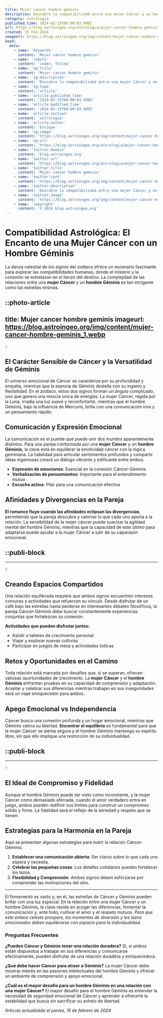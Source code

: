 ```yaml
---
title: Mujer cancer hombre geminis
description: Descubre la compatibilidad entre una mujer Cáncer y un hombre Géminis, y cómo complementan sus personalidades en la relación.
category: astrologia
published_time: 2024-02-15T08:00:03.990Z
url: https://blog.astroingeo.org/astrologia/mujer-cancer-hombre-geminis
created: 15 Feb 2024
imageUrl: https://blog.astroingeo.org/img/content/mujer-cancer-hombre-geminis_1.webp
head:
  meta:
    - name: 'keywords'
      content: 'Mujer cancer hombre geminis'
    - name: 'robots'
      content: 'index, follow'
    - name: 'og:title'
      content: 'Mujer cancer hombre geminis'
    - name: 'og:description'
      content: 'Descubre la compatibilidad entre una mujer Cáncer y un hombre Géminis, y cómo complementan sus personalidades en la relación.'
    - name: 'og:type'
      content: 'article'
    - name: 'article:published_time'
      content: '2024-02-15T08:00:03.990Z'
    - name: 'article:modified_time'
      content: '2024-02-15T08:00:03.990Z'
    - name: 'article:section'
      content: 'astrologia'
    - name: 'article:author'
      content: 'Enrique'
    - name: 'og:image'
      content: 'https://blog.astroingeo.org/img/content/mujer-cancer-hombre-geminis_1.webp'
    - name: 'og:url'
      content: 'https://blog.astroingeo.org/astrologia/mujer-cancer-hombre-geminis'
    - name: 'twitter:domain'
      content: 'blog.astroingeo.org'
    - name: 'twitter:url'
      content: 'https://blog.astroingeo.org/astrologia/mujer-cancer-hombre-geminis'
    - name: 'twitter:title'
      content: 'Mujer cancer hombre geminis'
    - name: 'twitter:card'
      content: 'https://blog.astroingeo.org/img/content/mujer-cancer-hombre-geminis_1.webp'
    - name: 'twitter:description'
      content: 'Descubre la compatibilidad entre una mujer Cáncer y un hombre Géminis, y cómo complementan sus personalidades en la relación.'
    - name: 'twitter:image'
      content: 'https://blog.astroingeo.org/img/content/mujer-cancer-hombre-geminis_1.webp'
    - name: 'copyright'
      content: '© 2024 blog.astroingeo.org'
---
```

# Compatibilidad Astrológica: El Encanto de una Mujer Cáncer con un Hombre Géminis

La danza celestial de los signos del zodiaco ofrece un escenario fascinante para explorar las compatibilidades humanas, donde el misterio y la conexión se entrelazan en el lienzo del destino. La complejidad de las relaciones entre una **mujer Cáncer** y un **hombre Géminis** es tan intrigante como las estrellas mismas.


::photo-article
---
title: Mujer cancer hombre geminis
imageurl: https://blog.astroingeo.org/img/content/mujer-cancer-hombre-geminis_1.webp
---
::



## El Carácter Sensible de Cáncer y la Versatilidad de Géminis

El universo emocional de Cáncer se caracteriza por su profundidad y empatía, mientras que la esencia de Géminis destella con su ingenio y flexibilidad. En el zodíaco, estos dos signos forman un ángulo complicado, uno que genera una mezcla única de energías. La mujer Cáncer, regida por la Luna, irradia una luz suave y reconfortante, mientras que el hombre Géminis, bajo la influencia de Mercurio, brilla con una comunicación viva y un pensamiento rápido.

## Comunicación y Expresión Emocional

La comunicación es el puente que puede unir dos mundos aparentemente distintos. Para una pareja conformada por una **mujer Cáncer** y un **hombre Géminis**, la clave está en equilibrar la emotividad cáncer con la lógica geminiana. La habilidad para articular sentimientos profundos y compartir ideas ingeniosas creará un diálogo vibrante y edificante entre ambos.

- **Expresión de emociones**: Esencial en la conexión Cáncer-Géminis
- **Verbalización de pensamientos**: Importante para el entendimiento mutuo
- **Escucha activa**: Pilar para una comunicación efectiva

## Afinidades y Divergencias en la Pareja

**El romance fluye cuando las afinidades eclipsan las divergencias**, permitiendo que la pareja descubra y valorise lo que cada uno aporta a la relación. La sensibilidad de la mujer cáncer puede suavizar la agilidad mental del hombre Géminis, mientras que la capacidad de este último para adaptarse puede ayudar a la mujer Cáncer a salir de su caparazón emocional.


  ::publi-block
  ---
  ---
  ::
  
  

## Creando Espacios Compartidos

Una relación equilibrada requiere que ambos signos encuentren intereses comunes y actividades que refuercen su vínculo. Desde disfrutar de un café bajo las estrellas hasta perderse en interesantes debates filosóficos, la pareja Cáncer-Géminis debe buscar constantemente experiencias conjuntas que fortalezcan su conexión.

**Actividades que pueden disfrutar juntos:**

- Asistir a talleres de crecimiento personal
- Viajar y explorar nuevas culturas
- Participar en juegos de mesa y actividades lúdicas

## Retos y Oportunidades en el Camino

Toda relación está marcada por desafíos que, si se superan, ofrecen valiosas oportunidades de crecimiento. La **mujer Cáncer** y el **hombre Géminis** enfrentan pruebas en su capacidad de comprensión y adaptación. Aceptar y celebrar sus diferencias mientras trabajan en sus inseguridades será un viaje enriquecedor para ambos.

## Apego Emocional vs Independencia

Cáncer busca una conexión profunda y un hogar emocional, mientras que Géminis valora su libertad. **Encontrar el equilibrio** es fundamental para que la mujer Cáncer se sienta segura y el hombre Géminis mantenga su espíritu libre, sin que ello implique una restricción de su individualidad.


  ::publi-block
  ---
  ---
  ::
  
  

## El Ideal de Compromiso y Fidelidad

Aunque el hombre Géminis puede ser visto como inconstante, y la mujer Cáncer como demasiado aferrada, cuando el amor verdadero entra en juego, ambos pueden redifinir sus límites para construir un compromiso sólido y firme. La fidelidad será el reflejo de la seriedad y respeto que se tienen.

## Estrategias para la Harmonía en la Pareja

Aquí se presentan algunas estrategias para nutrir la relación Cáncer-Géminis:

1. **Establecer una comunicación abierta**: Ser claros sobre lo que cada uno espera y necesita.
2. **Celebrar las pequeñas cosas**: Los detalles cotidianos pueden fortalecer los lazos.
3. **Flexibilidad y Comprensión**: Ambos signos deben esforzarse por comprender las motivaciones del otro.

---

El firmamento es vasto y, en él, las estrellas de Cáncer y Géminis pueden brillar con una luz especial. En la relación entre una mujer Cáncer y un hombre Géminis, la clave reside en acoger las diferencias, fomentar la comunicación y, ante todo, cultivar el amor y el respeto mutuos. *Para que este enlace celeste prospere, los momentos de diversión y los lazos emocionales deben equilibrarse con espacio para la individualidad.*

### Preguntas Frecuentes

**¿Pueden Cáncer y Géminis tener una relación duradera?**
Sí, si ambos están dispuestos a trabajar en sus diferencias y comunicarse efectivamente, pueden disfrutar de una relación duradera y enriquecedora.

**¿Qué debe hacer Cáncer para atraer a Géminis?**
La mujer Cáncer debe mostrar interés en las pasiones intelectuales del hombre Géminis y ofrecer un ambiente de comprensión y apoyo emocional.

**¿Cuál es el mayor desafío para un hombre Géminis en una relación con una mujer Cáncer?**
El mayor desafío para el hombre Géminis es entender la necesidad de seguridad emocional de Cáncer y aprender a ofrecerle la estabilidad que busca sin sacrificar su anhelo de libertad.

_Artículo actualizado el jueves, 15 de febrero de 2024_